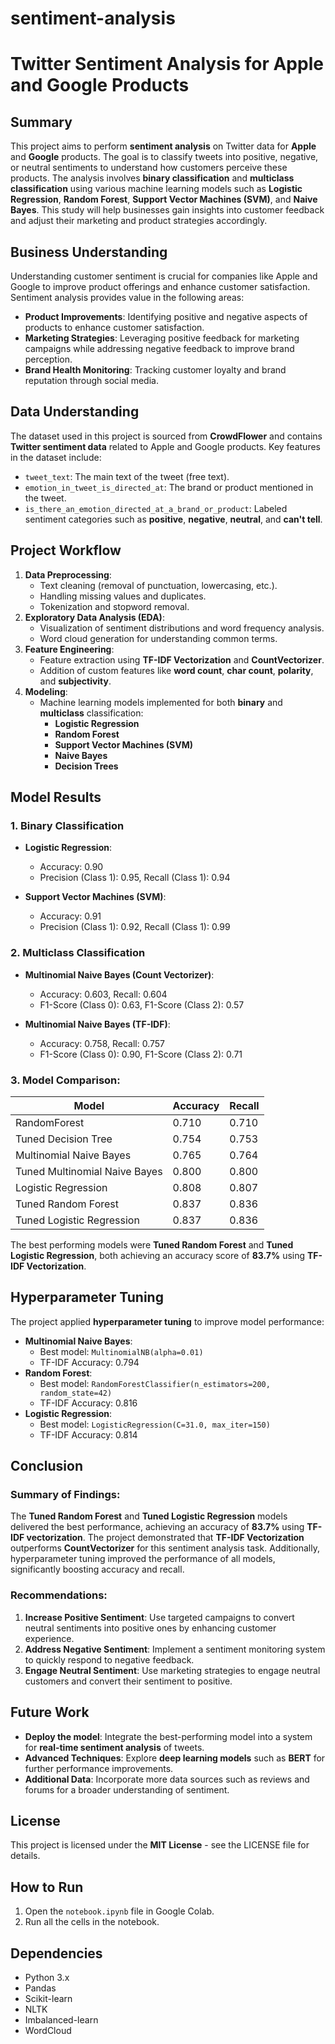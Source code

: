 # sentiment-analysis
# Twitter Sentiment Analysis for Apple and Google Products

## Summary
This project aims to perform **sentiment analysis** on Twitter data for **Apple** and **Google** products. The goal is to classify tweets into positive, negative, or neutral sentiments to understand how customers perceive these products. The analysis involves **binary classification** and **multiclass classification** using various machine learning models such as **Logistic Regression**, **Random Forest**, **Support Vector Machines (SVM)**, and **Naive Bayes**. This study will help businesses gain insights into customer feedback and adjust their marketing and product strategies accordingly.

## Business Understanding
Understanding customer sentiment is crucial for companies like Apple and Google to improve product offerings and enhance customer satisfaction. Sentiment analysis provides value in the following areas:
- **Product Improvements**: Identifying positive and negative aspects of products to enhance customer satisfaction.
- **Marketing Strategies**: Leveraging positive feedback for marketing campaigns while addressing negative feedback to improve brand perception.
- **Brand Health Monitoring**: Tracking customer loyalty and brand reputation through social media.

## Data Understanding
The dataset used in this project is sourced from **CrowdFlower** and contains **Twitter sentiment data** related to Apple and Google products. Key features in the dataset include:
- `tweet_text`: The main text of the tweet (free text).
- `emotion_in_tweet_is_directed_at`: The brand or product mentioned in the tweet.
- `is_there_an_emotion_directed_at_a_brand_or_product`: Labeled sentiment categories such as **positive**, **negative**, **neutral**, and **can't tell**.

## Project Workflow
1. **Data Preprocessing**:
   - Text cleaning (removal of punctuation, lowercasing, etc.).
   - Handling missing values and duplicates.
   - Tokenization and stopword removal.
2. **Exploratory Data Analysis (EDA)**:
   - Visualization of sentiment distributions and word frequency analysis.
   - Word cloud generation for understanding common terms.
3. **Feature Engineering**:
   - Feature extraction using **TF-IDF Vectorization** and **CountVectorizer**.
   - Addition of custom features like **word count**, **char count**, **polarity**, and **subjectivity**.
4. **Modeling**:
   - Machine learning models implemented for both **binary** and **multiclass** classification:
     - **Logistic Regression**
     - **Random Forest**
     - **Support Vector Machines (SVM)**
     - **Naive Bayes**
     - **Decision Trees**

## Model Results

### **1. Binary Classification**
- **Logistic Regression**:
  - Accuracy: 0.90
  - Precision (Class 1): 0.95, Recall (Class 1): 0.94

- **Support Vector Machines (SVM)**:
  - Accuracy: 0.91
  - Precision (Class 1): 0.92, Recall (Class 1): 0.99

### **2. Multiclass Classification**
- **Multinomial Naive Bayes (Count Vectorizer)**:
  - Accuracy: 0.603, Recall: 0.604
  - F1-Score (Class 0): 0.63, F1-Score (Class 2): 0.57

- **Multinomial Naive Bayes (TF-IDF)**:
  - Accuracy: 0.758, Recall: 0.757
  - F1-Score (Class 0): 0.90, F1-Score (Class 2): 0.71

### **3. Model Comparison**:
| Model                    | Accuracy | Recall |
|---------------------------|----------|--------|
| RandomForest              | 0.710    | 0.710  |
| Tuned Decision Tree        | 0.754    | 0.753  |
| Multinomial Naive Bayes    | 0.765    | 0.764  |
| Tuned Multinomial Naive Bayes | 0.800 | 0.800  |
| Logistic Regression        | 0.808    | 0.807  |
| Tuned Random Forest        | 0.837    | 0.836  |
| Tuned Logistic Regression  | 0.837    | 0.836  |

The best performing models were **Tuned Random Forest** and **Tuned Logistic Regression**, both achieving an accuracy score of **83.7%** using **TF-IDF Vectorization**.

## Hyperparameter Tuning
The project applied **hyperparameter tuning** to improve model performance:
- **Multinomial Naive Bayes**:
  - Best model: `MultinomialNB(alpha=0.01)`
  - TF-IDF Accuracy: 0.794
- **Random Forest**:
  - Best model: `RandomForestClassifier(n_estimators=200, random_state=42)`
  - TF-IDF Accuracy: 0.816
- **Logistic Regression**:
  - Best model: `LogisticRegression(C=31.0, max_iter=150)`
  - TF-IDF Accuracy: 0.814

## Conclusion
### **Summary of Findings**:
The **Tuned Random Forest** and **Tuned Logistic Regression** models delivered the best performance, achieving an accuracy of **83.7%** using **TF-IDF vectorization**. The project demonstrated that **TF-IDF Vectorization** outperforms **CountVectorizer** for this sentiment analysis task. Additionally, hyperparameter tuning improved the performance of all models, significantly boosting accuracy and recall.

### **Recommendations**:
1. **Increase Positive Sentiment**: Use targeted campaigns to convert neutral sentiments into positive ones by enhancing customer experience.
2. **Address Negative Sentiment**: Implement a sentiment monitoring system to quickly respond to negative feedback.
3. **Engage Neutral Sentiment**: Use marketing strategies to engage neutral customers and convert their sentiment to positive.

## Future Work
- **Deploy the model**: Integrate the best-performing model into a system for **real-time sentiment analysis** of tweets.
- **Advanced Techniques**: Explore **deep learning models** such as **BERT** for further performance improvements.
- **Additional Data**: Incorporate more data sources such as reviews and forums for a broader understanding of sentiment.

## License
This project is licensed under the **MIT License** - see the LICENSE file for details.

## How to Run

1.  Open the `notebook.ipynb` file in Google Colab.
2.  Run all the cells in the notebook.

## Dependencies

* Python 3.x
* Pandas
* Scikit-learn
* NLTK
* Imbalanced-learn
* WordCloud

